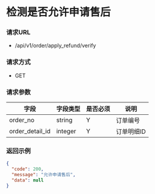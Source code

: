 # 检测是否允许申请售后

### 请求URL

* /api/v1/order/apply_refund/verify

### 请求方式

* GET

### 请求参数

| 字段              | 字段类型    | 是否必须 | 说明     |
|-----------------|---------|------|--------|
| order_no        | string  | Y    | 订单编号   |
| order_detail_id | integer | Y    | 订单明细ID |

### 返回示例

```json
{
  "code": 200,
  "message": "允许申请售后",
  "data": null
}
```

